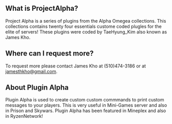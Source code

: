 ## What is ProjectAlpha?

Project Alpha is a series of plugins from the Alpha Omegea collections. This collections contains twenty four essentials custome coded plugles for the elite of servers! These plugins were coded by TaeHyung_Kim also known as James Kho. 

## Where can I request more?

To request more please contact James Kho at (510)474-3186 or at jamesthkho@gmail.com. 

## About Plugin Alpha

Plugin Alpha is used to create custom custom commmands to print custom messages to your players. This is very useful in Mini-Games server and also in Prison and Skywars. Plugin Alpha has been featured in Mineplex and also in RyzenNetwork! 
